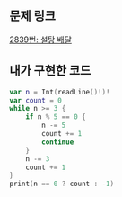## 문제 링크

[2839번: 설탕 배달](https://www.acmicpc.net/problem/2839)

## 내가 구현한 코드

```swift
var n = Int(readLine()!)!
var count = 0
while n >= 3 {
    if n % 5 == 0 {
        n -= 5
        count += 1
        continue
    }
    n -= 3
    count += 1
}
print(n == 0 ? count : -1)
```